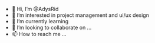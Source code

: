 - 👋 Hi, I’m @AdysRid
- 👀 I’m interested in project management and ui/ux design
- 🌱 I’m currently learning
- 💞️ I’m looking to collaborate on ...
- 📫 How to reach me ...

<!---
AdysRid/AdysRid is a ✨ special ✨ repository because its `README.md` (this file) appears on your GitHub profile.
You can click the Preview link to take a look at your changes.
--->
